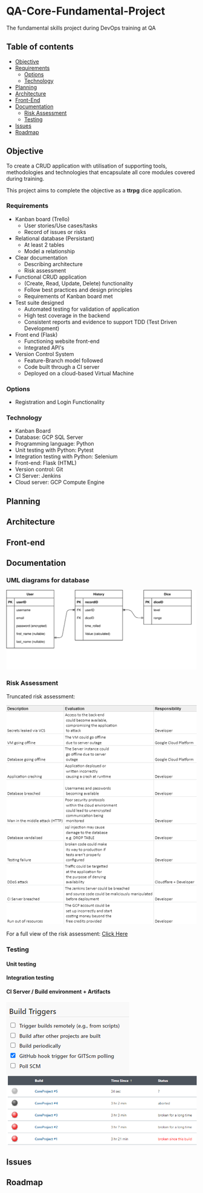 # QA-Core-Fundamental-Project
The fundamental skills project during DevOps training at QA

## Table of contents

- [Objective](#objective)
- [Requirements](#requirements)
    - [Options](#options)
    - [Technology](#technology)
- [Planning](#planning)
- [Architecture](#architecture)
- [Front-End](#front-end)
- [Documentation](#documentation)
    - [Risk Assessment](#risk-assessment)
    - [Testing](#testing)
- [Issues](#issues)
- [Roadmap](#roadmap)
## Objective
To create a CRUD application with utilisation of supporting tools, methodologies and technologies that encapsulate all core modules covered during training.

This project aims to complete the objective as a **ttrpg** dice application.

### Requirements

- Kanban board (Trello)
    - User stories/Use cases/tasks
    - Record of issues or risks
- Relational database (Persistant)
    - At least 2 tables
    - Model a relationship
- Clear documentation
    - Describing architecture
    - Risk assessment
- Functional CRUD application
    - (Create, Read, Update, Delete) functionality
    - Follow best practices and design principles
    - Requirements of Kanban board met
- Test suite designed
    - Automated testing for validation of application
    - High test coverage in the backend
    - Consistent reports and evidence to support TDD (Test Driven Development)
- Front end (Flask)
    - Functioning website front-end
    - Integrated API's
- Version Control System
    - Feature-Branch model followed
    - Code built through a CI server
    - Deployed on a cloud-based Virtual Machine


### Options
- Registration and Login Functionality

### Technology
- Kanban Board
- Database: GCP SQL Server
- Programming language: Python
- Unit testing with Python: Pytest
- Integration testing with Python: Selenium
- Front-end: Flask (HTML)
- Version control: Git
- CI Server: Jenkins
- Cloud server: GCP Compute Engine

## Planning

## Architecture

## Front-end

## Documentation

### UML diagrams for database
![UML diagram](images/MVPdatabaseUML.svg)

### Risk Assessment
Truncated risk assessment:

![TruncatedRiskAssessment](images/risk-truncated.png)

For a full view of the risk assessment:
[Click Here](https://docs.google.com/spreadsheets/d/1WqFukyaTO323GE5MpPM3VZ9UM3vmW91j-5BNtHYZGrc/edit?usp=sharing)

### Testing
#### Unit testing
#### Integration testing
#### CI Server / Build environment + Artifacts
![Automating the CI Server](images/webhook.png)
![Working tests](images/CI-testing.png)
## Issues

## Roadmap